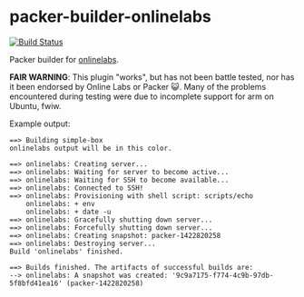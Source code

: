 # packer-builder-onlinelabs

[![Build Status](https://travis-ci.org/meatballhat/packer-builder-onlinelabs.svg?branch=master)](https://travis-ci.org/meatballhat/packer-builder-onlinelabs)

Packer builder for [onlinelabs](http://labs.online.net/).

**FAIR WARNING**: This plugin "works", but has not been battle tested, nor has it been endorsed by Online Labs or Packer
:smiley_cat:.  Many of the problems encountered during testing were due to incomplete support for arm on Ubuntu, fwiw.

Example output:
```
==> Building simple-box
onlinelabs output will be in this color.

==> onlinelabs: Creating server...
==> onlinelabs: Waiting for server to become active...
==> onlinelabs: Waiting for SSH to become available...
==> onlinelabs: Connected to SSH!
==> onlinelabs: Provisioning with shell script: scripts/echo
    onlinelabs: + env
    onlinelabs: + date -u
==> onlinelabs: Gracefully shutting down server...
==> onlinelabs: Forcefully shutting down server...
==> onlinelabs: Creating snapshot: packer-1422820258
==> onlinelabs: Destroying server...
Build 'onlinelabs' finished.

==> Builds finished. The artifacts of successful builds are:
--> onlinelabs: A snapshot was created: '9c9a7175-f774-4c9b-97db-5f8bfd41ea16' (packer-1422820258)
```
